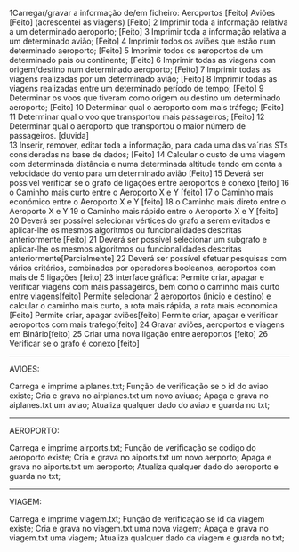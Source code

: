 1Carregar/gravar	a	 informação de/em	ficheiro:
	Aeroportos	[Feito]
	Aviões		[Feito]
	(acrescentei as viagens) [Feito]
2 Imprimir toda	a informação relativa a um determinado aeroporto; [Feito]
3 Imprimir toda	a informação relativa a	um determinado avião; [Feito]
4 Imprimir todos os	aviões que	estão	num	determinado	aeroporto; [Feito]
5 Imprimir todos os aeroportos de um determinado país ou continente; [Feito]
6 Imprimir todas as	viagens	com	 origem/destino	num	determinado	aeroporto; [Feito]
7 Imprimir todas as	viagens	realizadas por	um	determinado	avião; [Feito]
8 Imprimir todas as	viagens	realizadas entre um	determinado período de tempo; [Feito]
9 Determinar os	voos que tiveram como origem ou destino	um	determinado aeroporto; [Feito]
10 Determinar qual o aeroporto com mais tráfego; [Feito]
11 Determinar qual o voo que transportou mais passageiros; [Feito]
12 Determinar qual o aeroporto que transportou o maior número de passageiros. [duvida]	
13 Inserir,	 remover, editar toda a	informação, para cada uma das va´rias STs consideradas	na base	de dados; [Feito]
14 Calcular o custo de uma viagem com determinada distância e numa determinada altitude tendo em conta a velocidade do vento para um determinado avião [Feito]
15 Deverá ser possível verificar se o grafo de	ligações entre aeroportos é	conexo [feito]
16 o Caminho mais curto	entre o	Aeroporto X	e Y	[feito]
17 o Caminho mais económico entre o	Aeroporto X	e Y	[feito]
18 o Caminho mais direto entre o Aeroporto	X e	Y 
19 o Caminho mais rápido entre o Aeroporto X e Y [feito]
20 Deverá ser possível selecionar vértices do grafo	a serem	evitados e aplicar-lhe os mesmos algoritmos	ou funcionalidades descritas anteriormente [Feito]
21 Deverá ser possível selecionar um subgrafo e	aplicar-lhe	os	mesmos	algoritmos ou funcionalidades descritas	anteriormente[Parcialmente]
22 Deverá ser possível efetuar pesquisas com vários	critérios, combinados	por	operadores	booleanos, aeroportos com mais de 5 ligações [feito]
23 interface gráfica:
	Permite criar, apagar e verificar viagens com mais passageiros, bem como o caminho mais curto entre viagens[feito]
	Permite selecionar 2 aeroportos (inicio e destino) e calcular o caminho mais curto, a rota mais rápida, a rota mais economica [Feito]
	Permite criar, apagar aviões[feito]
	Permite criar, apagar e verificar aeroportos com mais trafego[feito]
24 Gravar aviões, aeroportos e viagens em Binário[feito]
25 Criar uma nova ligação entre aeroportos [feito]
26 Verificar se o grafo é conexo [feito]


--------------------
AVIOES:

Carrega e imprime aiplanes.txt;
Função de verificação se o id do aviao existe;
Cria e grava no airplanes.txt um novo aviuao;
Apaga e grava no aiplanes.txt um aviao;
Atualiza qualquer dado do aviao e guarda no txt;

--------------------
AEROPORTO:

Carrega e imprime airports.txt;
Função de verificação se codigo do aeroporto existe;
Cria e grava no aiports.txt um novo aerporto;
Apaga e grava no aiports.txt um aeroporto; 
Atualiza qualquer dado do aeroporto e guarda no txt;


--------------------
VIAGEM:

Carrega e imprime viagem.txt;
Função de verificação se id da viagem existe;
Cria e grava no viagem.txt uma nova viagem;
Apaga e grava no viagem.txt uma viagem; 
Atualiza qualquer dado da viagem e guarda no txt;


